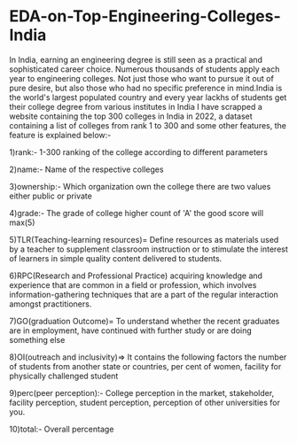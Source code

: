 # EDA-on-Top-Engineering-Colleges-India
In India, earning an engineering degree is still seen as a practical and sophisticated career choice. Numerous thousands of students apply each year to engineering colleges. Not just those who want to pursue it out of pure desire, but also those who had no specific preference in mind.India is the  world's largest populated country and every year lackhs of students get their college degree from various institutes in India I have scrapped a website containing the top 300 colleges in India in 2022, a dataset containing a list of colleges from rank 1 to 300 and some other features,
the feature is explained below:-

1)rank:- 1-300 ranking of the college according to different parameters

2)name:- Name of the respective colleges

3)ownership:- Which organization own the college there are two values either public or private

4)grade:- The grade of college higher count of 'A' the good score will max(5)

5)TLR(Teaching-learning resources)= Define resources as materials used by a teacher to supplement classroom instruction or to stimulate the interest of learners in simple quality content delivered to students.

6)RPC(Research and Professional Practice) acquiring knowledge and experience that are common in a field or profession, which involves information-gathering techniques that are a part of the regular interaction amongst practitioners.

7)GO(graduation Outcome)= To understand whether the recent graduates are in employment, have continued with further study or are doing something else

8)OI(outreach and inclusivity)=> It contains the following factors the number of students from another state or countries, per cent of women, facility for physically challenged student

9)perc(peer perception):- College perception in the market, stakeholder, facility perception, student perception, perception of other universities for you.

10)total:- Overall percentage
